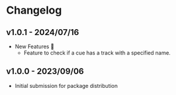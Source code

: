 # Changelog

## v1.0.1 - 2024/07/16

- New Features 🚀
  - Feature to check if a cue has a track with a specified name.

## v1.0.0 - 2023/09/06

- Initial submission for package distribution
